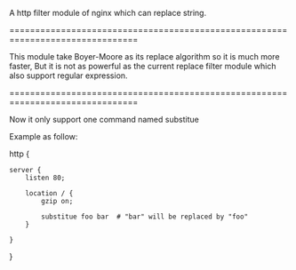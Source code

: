 A http filter module of nginx which can replace string.

===============================================================================

This module take Boyer-Moore as its replace algorithm so it is much more faster, But it is not as powerful as the current replace filter module which also support regular expression.

===============================================================================

Now it only support one command named substitue

Example as follow:

http {

    server {
        listen 80;

        location / {
            gzip on;

            substitue foo bar  # "bar" will be replaced by "foo"
        }

    }
}
